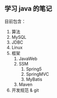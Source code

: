 ## 学习 java 的笔记

目前包含：

1. 算法
2. MySQL
3. JDBC
4. Linux
5. 框架
   1. JavaWeb
   2. SSM
      1. Spring5
      2. SpringMVC
      3. MyBatis
   3. Maven
6. 开发规范 & git
